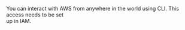 You can interact with AWS from anywhere in the world using CLI. This access needs to be set  
up in IAM.